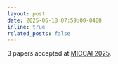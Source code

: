 ```yaml
---
layout: post
date: 2025-06-18 07:59:00-0400
inline: true
related_posts: false
---
```

3 papers accepted at [MICCAI 2025](https://conferences.miccai.org/2025/en/).

